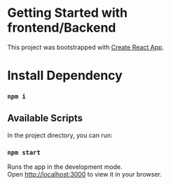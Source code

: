 # Getting Started with frontend/Backend

This project was bootstrapped with [Create React App](https://github.com/facebook/create-react-app).
# Install Dependency
### `npm i`
## Available Scripts
In the project directory, you can run:
### `npm start`
Runs the app in the development mode.\
Open [http://localhost:3000](http://localhost:3000) to view it in your browser.








